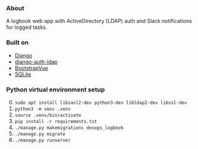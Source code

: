 ### About

A logbook web app with ActiveDirectory (LDAP) auth and Slack notifications for logged tasks.

### Built on

- [Django](https://docs.djangoproject.com/en/3.1/)
- [django-auth-ldap](https://django-auth-ldap.readthedocs.io)
- [BootstrapVue](https://bootstrap-vue.org)
- [SQLite](https://www.sqlite.org/quickstart.html)

### Python virtual environment setup

0. `sudo apt install libsasl2-dev python3-dev libldap2-dev libssl-dev`
1. `python3 -m venv .venv`
2. `source .venv/bin/activate`
3. `pip install -r requirements.txt`
4. `./manage.py makemigrations devops_logbook`
5. `./manage.py migrate`
6. `./manage.py runserver`
